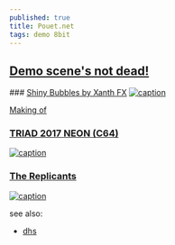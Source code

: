 ```yaml
---
published: true
title: Pouet.net
tags: demo 8bit
---
```

## [Demo scene's not dead!](https://www.pouet.net/index.php)

### [Shiny Bubbles by Xanth FX](https://www.pouet.net/prod.php?which=14335)
[![caption](https://img.youtube.com/vi/pts_7HY77A0/0.jpg)](https://www.youtube.com/watch?v=pts_7HY77A0)

[Making of](http://www.atarimania.com/mags/pdf/st-log-magazine-issue-10.pdf)

### [TRIAD 2017 NEON (C64)]()
[![caption](https://img.youtube.com/vi/ZazU4H2OZFg/0.jpg)](https://www.youtube.com/watch?v=ZazU4H2OZFg)

### [The Replicants](https://www.pouet.net/groups.php?which=2076)
[![caption](https://img.youtube.com/vi/orYMZmIC2Vg/0.jpg)](https://www.youtube.com/watch?v=orYMZmIC2Vg)

see also:
- [dhs](http://dhs.nu/video.php?list=yes)
